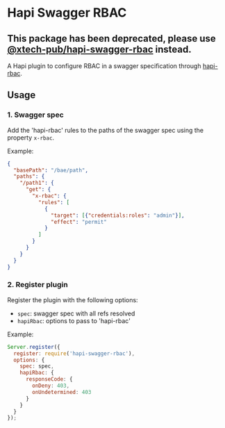 # Hapi Swagger RBAC

## This package has been deprecated, please use [@xtech-pub/hapi-swagger-rbac](https://www.npmjs.com/package/@xtech-pub/hapi-swagger-rbac) instead.

A Hapi plugin to configure RBAC in a swagger specification through [hapi-rbac](https://github.com/franciscogouveia/hapi-rbac).

## Usage

### 1. Swagger spec

Add the 'hapi-rbac' rules to the paths of the swagger spec using the property `x-rbac`.

Example:

```json
{
  "basePath": "/bae/path",
  "paths": {
    "/path1": {
      "get": {
        "x-rbac": {
          "rules": [
            {
              "target": [{"credentials:roles": "admin"}],
              "effect": "permit"
            }
          ]
        }
      }
    }
  }
}
```

### 2. Register plugin

Register the plugin with the following options:

* `spec`: swagger spec with all refs resolved
* `hapiRbac`: options to pass to 'hapi-rbac'

Example:

```js
Server.register({
  register: require('hapi-swagger-rbac'),
  options: {
    spec: spec,
    hapiRbac: {
      responseCode: {
        onDeny: 403,
        onUndetermined: 403
      }
    }
  }
});
```
